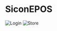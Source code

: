 # SiconEPOS

![Login](https://github.com/Bolto720/SiconEPOS/tree/master/Images/SiconEPOSLogin.png?raw=true "Login")
![Store](https://github.com/Bolto720/SiconEPOS/tree/master/Images/SiconEPOS1.png)
